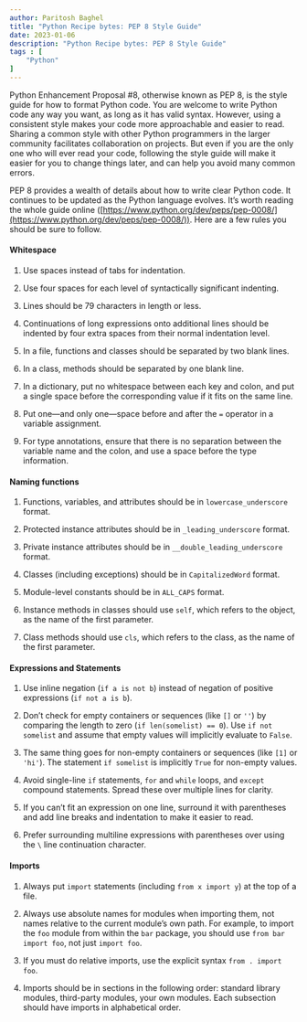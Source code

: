 ```yaml
---
author: Paritosh Baghel
title: "Python Recipe bytes: PEP 8 Style Guide"
date: 2023-01-06
description: "Python Recipe bytes: PEP 8 Style Guide" 
tags : [
    "Python"
]
---
```


Python Enhancement Proposal #8, otherwise known as PEP 8, is the style guide for how to format Python code. You are welcome to write Python code any way you want, as long as it has valid syntax. However, using a consistent style makes your code more approachable and easier to read. Sharing a common style with other Python programmers in the larger community facilitates collaboration on projects. But even if you are the only one who will ever read your code, following the style guide will make it easier for you to change things later, and can help you avoid many common errors.

PEP 8 provides a wealth of details about how to write clear Python code. It continues to be updated as the Python language evolves. It’s worth reading the whole guide online ([https://www.python.org/dev/peps/pep-0008/](https://www.python.org/dev/peps/pep-0008/)). Here are a few rules you should be sure to follow.

#### Whitespace

1. Use spaces instead of tabs for indentation.
    
2. Use four spaces for each level of syntactically significant indenting.
    
3. Lines should be 79 characters in length or less.
    
4. Continuations of long expressions onto additional lines should be indented by four extra spaces from their normal indentation level.
    
5. In a file, functions and classes should be separated by two blank lines.
    
6. In a class, methods should be separated by one blank line.
    
7. In a dictionary, put no whitespace between each key and colon, and put a single space before the corresponding value if it fits on the same line.
    
8. Put one—and only one—space before and after the `=` operator in a variable assignment.
    
9. For type annotations, ensure that there is no separation between the variable name and the colon, and use a space before the type information.
    

#### Naming functions

1. Functions, variables, and attributes should be in `lowercase_underscore` format.
    
2. Protected instance attributes should be in `_leading_underscore` format.
    
3. Private instance attributes should be in `__double_leading_underscore` format.
    
4. Classes (including exceptions) should be in `CapitalizedWord` format.
    
5. Module-level constants should be in `ALL_CAPS` format.
    
6. Instance methods in classes should use `self`, which refers to the object, as the name of the first parameter.
    
7. Class methods should use `cls`, which refers to the class, as the name of the first parameter.
    

#### Expressions and Statements

1. Use inline negation (`if a is not b`) instead of negation of positive expressions (`if not a is b`).
    
2. Don’t check for empty containers or sequences (like `[]` or `''`) by comparing the length to zero (`if len(somelist) == 0`). Use `if not somelist` and assume that empty values will implicitly evaluate to `False`.
    
3. The same thing goes for non-empty containers or sequences (like `[1]` or `'hi'`). The statement `if somelist` is implicitly `True` for non-empty values.
    
4. Avoid single-line `if` statements, `for` and `while` loops, and `except` compound statements. Spread these over multiple lines for clarity.
    
5. If you can’t fit an expression on one line, surround it with parentheses and add line breaks and indentation to make it easier to read.
    
6. Prefer surrounding multiline expressions with parentheses over using the `\` line continuation character.
    

#### Imports

1. Always put `import` statements (including `from x import y`) at the top of a file.
    
2. Always use absolute names for modules when importing them, not names relative to the current module’s own path. For example, to import the `foo` module from within the `bar` package, you should use `from bar import foo`, not just `import foo`.
    
3. If you must do relative imports, use the explicit syntax `from . import foo`.
    
4. Imports should be in sections in the following order: standard library modules, third-party modules, your own modules. Each subsection should have imports in alphabetical order.